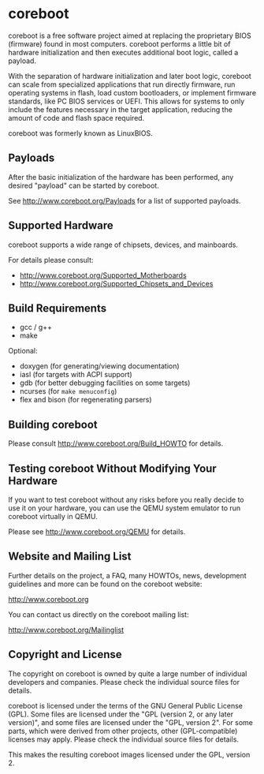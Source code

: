 coreboot
========

coreboot is a free software project aimed at replacing the proprietary BIOS
(firmware) found in most computers.  coreboot performs a little bit of
hardware initialization and then executes additional boot logic, called a
payload.

With the separation of hardware initialization and later boot logic,
coreboot can scale from specialized applications that run directly
firmware, run operating systems in flash, load custom
bootloaders, or implement firmware standards, like PC BIOS services or
UEFI. This allows for systems to only include the features necessary
in the target application, reducing the amount of code and flash space
required.

coreboot was formerly known as LinuxBIOS.


Payloads
--------

After the basic initialization of the hardware has been performed, any
desired "payload" can be started by coreboot.

See http://www.coreboot.org/Payloads for a list of supported payloads.


Supported Hardware
------------------

coreboot supports a wide range of chipsets, devices, and mainboards.

For details please consult:

 * http://www.coreboot.org/Supported_Motherboards
 * http://www.coreboot.org/Supported_Chipsets_and_Devices


Build Requirements
------------------

 * gcc / g++
 * make

Optional:

 * doxygen (for generating/viewing documentation)
 * iasl (for targets with ACPI support)
 * gdb (for better debugging facilities on some targets)
 * ncurses (for `make menuconfig`)
 * flex and bison (for regenerating parsers)


Building coreboot
-----------------

Please consult http://www.coreboot.org/Build_HOWTO for details.


Testing coreboot Without Modifying Your Hardware
------------------------------------------------

If you want to test coreboot without any risks before you really decide
to use it on your hardware, you can use the QEMU system emulator to run
coreboot virtually in QEMU.

Please see http://www.coreboot.org/QEMU for details.


Website and Mailing List
------------------------

Further details on the project, a FAQ, many HOWTOs, news, development
guidelines and more can be found on the coreboot website:

  http://www.coreboot.org

You can contact us directly on the coreboot mailing list:

  http://www.coreboot.org/Mailinglist


Copyright and License
---------------------

The copyright on coreboot is owned by quite a large number of individual
developers and companies. Please check the individual source files for details.

coreboot is licensed under the terms of the GNU General Public License (GPL).
Some files are licensed under the "GPL (version 2, or any later version)",
and some files are licensed under the "GPL, version 2". For some parts, which
were derived from other projects, other (GPL-compatible) licenses may apply.
Please check the individual source files for details.

This makes the resulting coreboot images licensed under the GPL, version 2.

